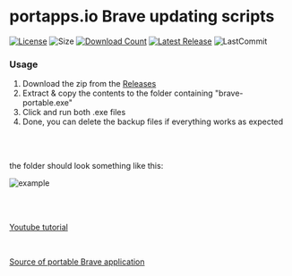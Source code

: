 # portapps.io Brave updating scripts
[![License](https://img.shields.io/github/license/mirbyte/portapps-brave-updater?color=orange&maxAge=604800)](https://raw.githubusercontent.com/mirbyte/portapps-brave-updater/master/LICENSE)
![Size](https://img.shields.io/github/repo-size/mirbyte/portapps-brave-updater?label=size&color=orange&maxAge=86400)
[![Download Count](https://img.shields.io/github/downloads/mirbyte/portapps-brave-updater/total?color=orange&maxAge=86400)](https://github.com/mirbyte/portapps-brave-updater/releases)
[![Latest Release](https://img.shields.io/github/release/mirbyte/portapps-brave-updater.svg?color=orange&maxAge=86400)](https://github.com/mirbyte/portapps-brave-updater/releases/latest)
![LastCommit](https://img.shields.io/github/last-commit/mirbyte/portapps-brave-updater?color=orange&label=repo+updated)

### Usage
1. Download the zip from the [Releases](https://github.com/mirbyte/portapps-brave-updater/releases)
2. Extract & copy the contents to the folder containing "brave-portable.exe"
3. Click and run both .exe files
4. Done, you can delete the backup files if everything works as expected

<br>
<br>

the folder should look something like this:


![example](https://github.com/user-attachments/assets/7611e48e-369b-417b-b7ca-4000c4181e3d)

<br>
<br>

[Youtube tutorial](https://www.youtube.com/watch?v=UAM5LLxb6xg)

<br>

[Source of portable Brave application](https://portapps.io/app/brave-portable/)
